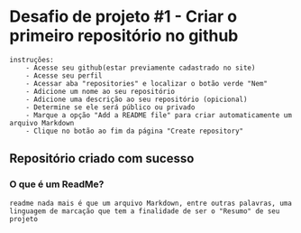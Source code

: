 # Desafio de projeto #1 - Criar o primeiro repositório no github
    instruções:
        - Acesse seu github(estar previamente cadastrado no site)
        - Acesse seu perfil 
        - Acessar aba "repositories" e localizar o botão verde "Nem"
        - Adicione um nome ao seu repositório
        - Adicione uma descrição ao seu repositório (opicional)
        - Determine se ele será público ou privado
        - Marque a opção "Add a README file" para criar automaticamente um arquivo Markdown
        - Clique no botão ao fim da página "Create repository"
## Repositório criado com sucesso

### O que é um ReadMe?
    readme nada mais é que um arquivo Markdown, entre outras palavras, uma linguagem de marcação que tem a finalidade de ser o "Resumo" de seu projeto 